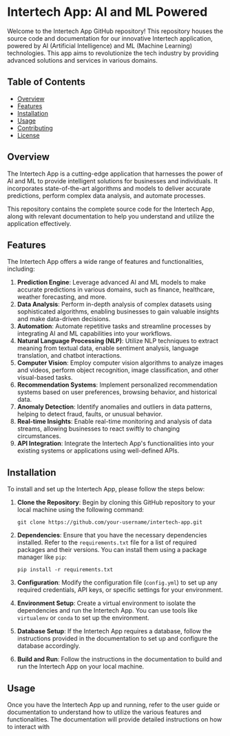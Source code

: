 # Intertech App: AI and ML Powered

Welcome to the Intertech App GitHub repository! This repository houses the source code and documentation for our innovative Intertech application, powered by AI (Artificial Intelligence) and ML (Machine Learning) technologies. This app aims to revolutionize the tech industry by providing advanced solutions and services in various domains.

## Table of Contents

- [Overview](#overview)
- [Features](#features)
- [Installation](#installation)
- [Usage](#usage)
- [Contributing](#contributing)
- [License](#license)

## Overview

The Intertech App is a cutting-edge application that harnesses the power of AI and ML to provide intelligent solutions for businesses and individuals. It incorporates state-of-the-art algorithms and models to deliver accurate predictions, perform complex data analysis, and automate processes.

This repository contains the complete source code for the Intertech App, along with relevant documentation to help you understand and utilize the application effectively.

## Features

The Intertech App offers a wide range of features and functionalities, including:

1. **Prediction Engine**: Leverage advanced AI and ML models to make accurate predictions in various domains, such as finance, healthcare, weather forecasting, and more.
2. **Data Analysis**: Perform in-depth analysis of complex datasets using sophisticated algorithms, enabling businesses to gain valuable insights and make data-driven decisions.
3. **Automation**: Automate repetitive tasks and streamline processes by integrating AI and ML capabilities into your workflows.
4. **Natural Language Processing (NLP)**: Utilize NLP techniques to extract meaning from textual data, enable sentiment analysis, language translation, and chatbot interactions.
5. **Computer Vision**: Employ computer vision algorithms to analyze images and videos, perform object recognition, image classification, and other visual-based tasks.
6. **Recommendation Systems**: Implement personalized recommendation systems based on user preferences, browsing behavior, and historical data.
7. **Anomaly Detection**: Identify anomalies and outliers in data patterns, helping to detect fraud, faults, or unusual behavior.
8. **Real-time Insights**: Enable real-time monitoring and analysis of data streams, allowing businesses to react swiftly to changing circumstances.
9. **API Integration**: Integrate the Intertech App's functionalities into your existing systems or applications using well-defined APIs.

## Installation

To install and set up the Intertech App, please follow the steps below:

1. **Clone the Repository**: Begin by cloning this GitHub repository to your local machine using the following command:

   ```
   git clone https://github.com/your-username/intertech-app.git
   ```

2. **Dependencies**: Ensure that you have the necessary dependencies installed. Refer to the `requirements.txt` file for a list of required packages and their versions. You can install them using a package manager like `pip`:

   ```
   pip install -r requirements.txt
   ```

3. **Configuration**: Modify the configuration file (`config.yml`) to set up any required credentials, API keys, or specific settings for your environment.

4. **Environment Setup**: Create a virtual environment to isolate the dependencies and run the Intertech App. You can use tools like `virtualenv` or `conda` to set up the environment.

5. **Database Setup**: If the Intertech App requires a database, follow the instructions provided in the documentation to set up and configure the database accordingly.

6. **Build and Run**: Follow the instructions in the documentation to build and run the Intertech App on your local machine.

## Usage

Once you have the Intertech App up and running, refer to the user guide or documentation to understand how to utilize the various features and functionalities. The documentation will provide detailed instructions on how to interact with
